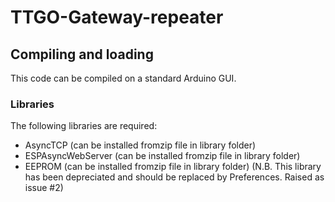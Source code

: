 # TTGO-Gateway-repeater
## Compiling and loading
This code can be compiled on a standard Arduino GUI.
### Libraries
The following libraries are required:
- AsyncTCP (can be installed fromzip file in library folder)
- ESPAsyncWebServer (can be installed fromzip file in library folder)
- EEPROM (can be installed fromzip file in library folder) (N.B. This library has been depreciated and should be replaced by Preferences. Raised as issue #2)

